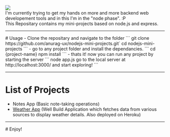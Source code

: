 <img src="https://miro.medium.com/max/1000/1*fsseXIPGEhwmg6kfgXyIjA.jpeg">
<br>
I'm currently trying to get my hands on more and more backend web developement tools and in this I'm in the "node phase". :P
<br>
This Repositary contains my mini-projects based on node.js and express.

<hr>
# Usage
- Clone the repositary and navigate to the folder
```
    git clone https://github.com/anurag-ux/nodejs-mini-projects.git`
    cd nodejs-mini-projects
```
- go to any project folder and install the dependancies.
```
    cd {project-name}
    npm install
```
- thats it! now you can run any project by starting the server
```
    node app.js
    go to the local server at http://localhost:3000/ and start exploring!
 ```

<hr>

# List of Projects

- Notes App (Basic note-taking operations)
- <a href="https://still-plateau-18798.herokuapp.com/">Weather App</a> (Well Build Application which fetches data from various sources to display weather details. Also deployed on Heroku)
<hr>
# Enjoy!


